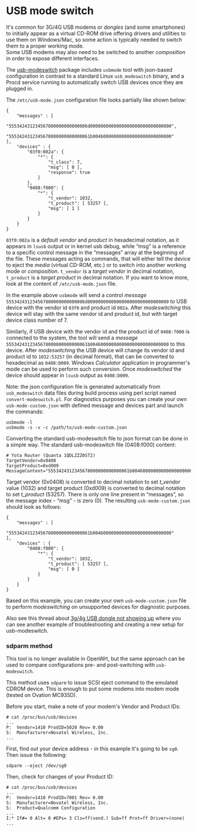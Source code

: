 # USB mode switch

It's common for 3G/4G USB modems or *dongles* (and some smartphones) to initially appear as a virtual CD-ROM drive offering drivers and utilities to use them on Windows/Mac, so some action is typically needed to switch them to a proper working mode.  
Some USB modems may also need to be switched to another *composition* in order to expose different interfaces.

The [usb-modeswitch](/packages/pkgdata/usb-modeswitch "packages:pkgdata:usb-modeswitch") package includes `usbmode` tool with json-based configuration in contrast to a standard Linux `usb_modeswitch` binary, and a Procd service running to automatically switch USB devices once they are plugged in.

The `/etc/usb-mode.json` configuration file looks partially like shown below:

```
{
	"messages" : [
		"555342431234567800000000000006d0000000000000000000000000000000",
		"5553424312345678000000000000061b004600000000000000000000000000"
],
	"devices" : {
		"03f0:002a": {
			"*": {
				"t_class": 7,
				"msg": [ 0 ],
				"response": true
			}
		},
		"0408:f000": {
			"*": {
				"t_vendor": 1032,
				"t_product": [ 53257 ],
				"msg": [ 1 ]
			}
		}
	}
}
```

`03f0:002a` is a *default vendor* and *product* in hexadecimal notation, as it appears in `lsusb` output or in kernel usb debug, while “msg” is a reference to a specific control message in the “messages” array at the beginning of the file. These messages acting as commands, that will either tell the device to eject the *media* (virtual CD-ROM, etc.) or to switch into another working mode or *composition*. `t_vendor` is a *target vendor* in decimal notation, `t_product` is a *target product* in decimal notation. If you want to know more, look at the content of `/etc/usb-mode.json` file.

In the example above `usbmode` will send a control *message* `555342431234567800000000000006d0000000000000000000000000000000` to USB device with the vendor id `03f0` and product id `002a`. After *modeswitching* this device will stay with the same vendor id and product id, but with target device class number of 7.

Similarly, if USB device with the vendor id and the product id of `0408:f000` is connected to the system, the tool will send a *message* `5553424312345678000000000000061b004600000000000000000000000000` to this device. After *modeswitching* the USB device will change its vendor id and product id to `1032:53257` (in decimal format), that can be converted to hexadecimal as `0408:D009`. Windows *Calculator* application in programmer's mode can be used to perform such conversion. Once *modeswitched* the device should appear in `lsusb` output as `0408:D009`.

Note: the json configuration file is generated automatically from `usb_modeswitch` data files during build process using perl script named `convert-modeswitch.pl`. For diagnostics purposes you can create your own `usb-mode-custom.json` with defined message and devices part and launch the commands:

```
usbmode -l
usbmode -s -v -c /path/to/usb-mode-custom.json
```

Converting the standard usb-modeswitch file to json format can be done in a simple way. The standard usb-modeswitch file (0408:f000) content:

```
# Yota Router (Quanta 1QDLZZZ0ST2)
TargetVendor=0x0408
TargetProduct=0xd009
MessageContent="5553424312345678000000000000061b004600000000000000000000000000"
```

Target vendor (0x0408) is converted to decimal notation to set *t\_vendor* value (1032) and target product (0xd009) is converted to decimal notation to set *t\_product* (53257). There is only one line present in “messages”, so the message index - “msg” - is zero (0). The resulting `usb-mode-custom.json` should look as follows:

```
{
	"messages" : [
		"5553424312345678000000000000061b004600000000000000000000000000"
],
	"devices" : {
		"0408:f000": {
			"*": {
				"t_vendor": 1032,
				"t_product": [ 53257 ],
				"msg": [ 0 ]
			}
		}
	}
}
```

Based on this example, you can create your own `usb-mode-custom.json` file to perform *modeswitching* on unsupported devices for diagnostic purposes.

Also see this thread about [3g/4g USB dongle not showing up](https://forum.openwrt.org/t/3g-4g-usb-dongle-not-showing-up/33926 "https://forum.openwrt.org/t/3g-4g-usb-dongle-not-showing-up/33926") where you can see another example of troubleshooting and creating a new setup for usb-modeswitch.

### sdparm method

This tool is no longer available in OpenWrt, but the same approach can be used to compare configurations pre- and post-switching with `usb-modeswitch`.

This method uses `sdparm` to issue SCSI eject command to the emulated CDROM device. This is enough to put some modems into modem mode (tested on Ovation MC935D).

Before you start, make a note of your modem's Vendor and Product IDs:

```
# cat /proc/bus/usb/devices
...
P:  Vendor=1410 ProdID=5020 Rev= 0.00
S:  Manufacturer=Novatel Wireless, Inc.
...
```

First, find out your device address - in this example it's going to be `sg0`. Then issue the following:

```
sdparm --eject /dev/sg0
```

Then, check for changes of your Product ID:

```
# cat /proc/bus/usb/devices
...
P:  Vendor=1410 ProdID=7001 Rev= 0.00
S:  Manufacturer=Novatel Wireless, Inc.
S:  Product=Qualcomm Configuration
...
I:* If#= 0 Alt= 0 #EPs= 3 Cls=ff(vend.) Sub=ff Prot=ff Driver=(none)
...
```
